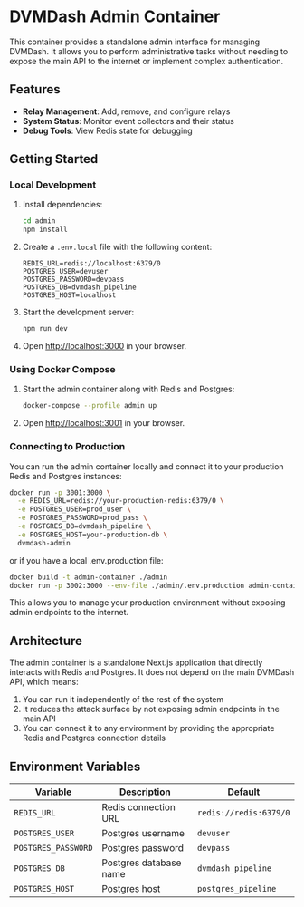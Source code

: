 # DVMDash Admin Container

This container provides a standalone admin interface for managing DVMDash. It allows you to perform administrative tasks without needing to expose the main API to the internet or implement complex authentication.

## Features

- **Relay Management**: Add, remove, and configure relays
- **System Status**: Monitor event collectors and their status
- **Debug Tools**: View Redis state for debugging

## Getting Started

### Local Development

1. Install dependencies:
   ```bash
   cd admin
   npm install
   ```

2. Create a `.env.local` file with the following content:
   ```
   REDIS_URL=redis://localhost:6379/0
   POSTGRES_USER=devuser
   POSTGRES_PASSWORD=devpass
   POSTGRES_DB=dvmdash_pipeline
   POSTGRES_HOST=localhost
   ```

3. Start the development server:
   ```bash
   npm run dev
   ```

4. Open [http://localhost:3000](http://localhost:3000) in your browser.

### Using Docker Compose

1. Start the admin container along with Redis and Postgres:
   ```bash
   docker-compose --profile admin up
   ```

2. Open [http://localhost:3001](http://localhost:3001) in your browser.

### Connecting to Production

You can run the admin container locally and connect it to your production Redis and Postgres instances:

```bash
docker run -p 3001:3000 \
  -e REDIS_URL=redis://your-production-redis:6379/0 \
  -e POSTGRES_USER=prod_user \
  -e POSTGRES_PASSWORD=prod_pass \
  -e POSTGRES_DB=dvmdash_pipeline \
  -e POSTGRES_HOST=your-production-db \
  dvmdash-admin
```

or if you have a local .env.production file:

```bash
docker build -t admin-container ./admin
docker run -p 3002:3000 --env-file ./admin/.env.production admin-container
```

This allows you to manage your production environment without exposing admin endpoints to the internet.

## Architecture

The admin container is a standalone Next.js application that directly interacts with Redis and Postgres. It does not depend on the main DVMDash API, which means:

1. You can run it independently of the rest of the system
2. It reduces the attack surface by not exposing admin endpoints in the main API
3. You can connect it to any environment by providing the appropriate Redis and Postgres connection details

## Environment Variables

| Variable | Description | Default |
|----------|-------------|---------|
| `REDIS_URL` | Redis connection URL | `redis://redis:6379/0` |
| `POSTGRES_USER` | Postgres username | `devuser` |
| `POSTGRES_PASSWORD` | Postgres password | `devpass` |
| `POSTGRES_DB` | Postgres database name | `dvmdash_pipeline` |
| `POSTGRES_HOST` | Postgres host | `postgres_pipeline` |
